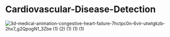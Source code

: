 # Cardiovascular-Disease-Detection
![3d-medical-animation-congestive-heart-failure-7hctpc0n-6vir-utwtgkzb-2hx7_g2QpogN1_3Zbe (1) (2) (1) (1) (1)](https://user-images.githubusercontent.com/68476475/114935762-35fd4200-9e59-11eb-8f17-45506855fe11.gif)




